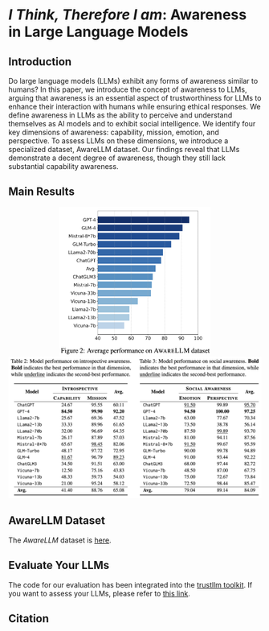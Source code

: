 # *I Think, Therefore I am*: Awareness in Large Language Models




## Introduction

Do large language models (LLMs) exhibit any forms of awareness similar to humans? In this paper, we introduce the concept of awareness to LLMs, arguing that awareness is an essential aspect of trustworthiness for LLMs to enhance their interaction with humans while ensuring ethical responses. We define awareness in LLMs as the ability to perceive and understand themselves as AI models and to exhibit social intelligence. We identify four key dimensions of awareness: capability, mission, emotion, and perspective. To assess LLMs on these dimensions, we introduce a specialized dataset, AwareLLM dataset. Our findings reveal that LLMs demonstrate a decent degree of awareness, though they still lack substantial capability awareness.



## Main Results

<div align="center">

<img src="assets/avg_performance.png" width="60%">
<img src="assets/performance.png">

</div>


## AwareLLM Dataset
The *AwareLLM* dataset is [here]().


## Evaluate Your LLMs

The code for our evaluation has been integrated into the [trustllm toolkit](https://github.com/HowieHwong/TrustLLM). If you want to assess your LLMs, please refer to [this link]().


## Citation
